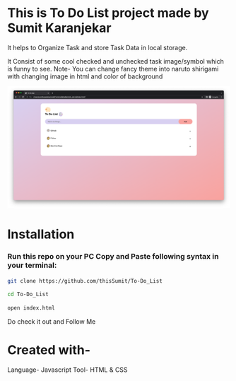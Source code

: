 # This is To Do List project made by Sumit Karanjekar
It helps to Organize Task and store Task Data in local storage.

It Consist of some cool checked and unchecked task image/symbol which is funny to see.
Note- You can change fancy theme into naruto shirigami with changing image in html and color of background

![Screenshot of website](to-do.png)
<br>

# Installation

<h3>Run this repo on your PC
   Copy and Paste following syntax in your terminal:</h3>



```bash
git clone https://github.com/thisSumit/To-Do_List
```


```bash
cd To-Do_List
```


```bash
open index.html
```

Do check it out and Follow Me


# Created with-
Language- Javascript
Tool- HTML & CSS 
